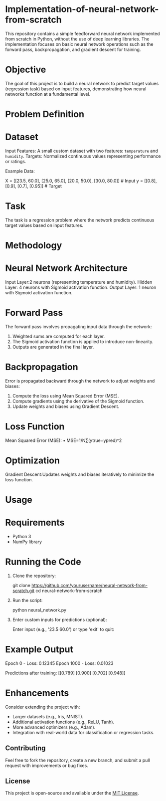 # Implementation-of-neural-network-from-scratch


This repository contains a simple feedforward neural network implemented from scratch in Python, without the use of deep learning libraries. The implementation focuses on basic neural network operations such as the forward pass, backpropagation, and gradient descent for training.

# Objective

The goal of this project is to build a neural network to predict target values (regression task) based on input features, demonstrating how neural networks function at a fundamental level.

# Problem Definition

# Dataset
Input Features: A small custom dataset with two features: `temperature` and `humidity`.
Targets: Normalized continuous values representing performance or ratings.

Example Data:

X = [[23.5, 60.0], [25.0, 65.0], [20.0, 50.0], [30.0, 80.0]]  # Input
y = [[0.8], [0.9], [0.7], [0.95]]                             # Target


# Task
The task is a regression problem where the network predicts continuous target values based on input features.

# Methodology

# Neural Network Architecture
Input Layer:2 neurons (representing temperature and humidity).
Hidden Layer: 4 neurons with Sigmoid activation function.
Output Layer: 1 neuron with Sigmoid activation function.

# Forward Pass
The forward pass involves propagating input data through the network:
1. Weighted sums are computed for each layer.
2. The Sigmoid activation function is applied to introduce non-linearity.
3. Outputs are generated in the final layer.

# Backpropagation
Error is propagated backward through the network to adjust weights and biases:
1. Compute the loss using Mean Squared Error (MSE).
2. Compute gradients using the derivative of the Sigmoid function.
3. Update weights and biases using Gradient Descent.

# Loss Function
Mean Squared Error (MSE):
•	MSE=1/N∑(ytrue−ypred)^2

# Optimization
Gradient Descent:Updates weights and biases iteratively to minimize the loss function.

# Usage

# Requirements
- Python 3
- NumPy library

# Running the Code
1. Clone the repository:
   
   git clone https://github.com/yourusername/neural-network-from-scratch.git
   cd neural-network-from-scratch
   
2. Run the script:
 
   python neural_network.py
  
3. Enter custom inputs for predictions (optional):
   
   Enter input (e.g., '23.5 60.0') or type 'exit' to quit:
   

# Example Output

Epoch 0 - Loss: 0.12345
Epoch 1000 - Loss: 0.01023

Predictions after training:
[[0.789]
 [0.900]
 [0.702]
 [0.948]]


# Enhancements
Consider extending the project with:
- Larger datasets (e.g., Iris, MNIST).
- Additional activation functions (e.g., ReLU, Tanh).
- More advanced optimizers (e.g., Adam).
- Integration with real-world data for classification or regression tasks.

## Contributing
Feel free to fork the repository, create a new branch, and submit a pull request with improvements or bug fixes.

## License
This project is open-source and available under the [MIT License](LICENSE).


